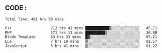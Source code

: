 ## CODE :
<!--START_SECTION:waka-->

```txt
Total Time: 461 hrs 59 mins

C++                  212 hrs 42 mins ███████████▒░░░░░░░░░░░░░   45.71 %
PHP                  171 hrs 13 mins █████████▒░░░░░░░░░░░░░░░   36.80 %
Blade Template       33 hrs 33 mins  █▓░░░░░░░░░░░░░░░░░░░░░░░   07.21 %
Lua                  7 hrs 19 mins   ▒░░░░░░░░░░░░░░░░░░░░░░░░   01.57 %
JavaScript           5 hrs 41 mins   ▒░░░░░░░░░░░░░░░░░░░░░░░░   01.22 %
```

<!--END_SECTION:waka-->
